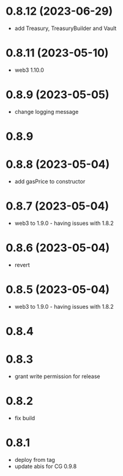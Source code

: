 # 0.8.12 (2023-06-29)

* add Treasury, TreasuryBuilder and Vault

# 0.8.11 (2023-05-10)

* web3 1.10.0

# 0.8.9 (2023-05-05)

* change logging message

# 0.8.9

# 0.8.8 (2023-05-04)

* add gasPrice to constructor

# 0.8.7 (2023-05-04)

* web3 to 1.9.0 - having issues with 1.8.2

# 0.8.6 (2023-05-04)

* revert

# 0.8.5 (2023-05-04)

* web3 to 1.9.0 - having issues with 1.8.2

# 0.8.4

# 0.8.3

* grant write permission for release

# 0.8.2

* fix build

# 0.8.1

* deploy from tag
* update abis for CG 0.9.8

